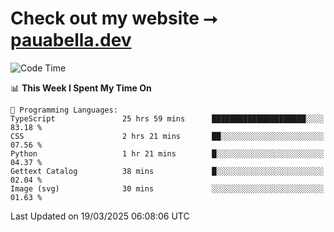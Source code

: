 # Check out my website ⭢ [pauabella.dev](https://pauabella.dev)

<!--START_SECTION:waka-->
![Code Time](http://img.shields.io/badge/Code%20Time-4%2C224%20hrs%2051%20mins-blue)

📊 **This Week I Spent My Time On** 

```text
💬 Programming Languages: 
TypeScript               25 hrs 59 mins      █████████████████████░░░░   83.18 % 
CSS                      2 hrs 21 mins       ██░░░░░░░░░░░░░░░░░░░░░░░   07.56 % 
Python                   1 hr 21 mins        █░░░░░░░░░░░░░░░░░░░░░░░░   04.37 % 
Gettext Catalog          38 mins             █░░░░░░░░░░░░░░░░░░░░░░░░   02.04 % 
Image (svg)              30 mins             ░░░░░░░░░░░░░░░░░░░░░░░░░   01.63 % 
```


 Last Updated on 19/03/2025 06:08:06 UTC
<!--END_SECTION:waka-->
